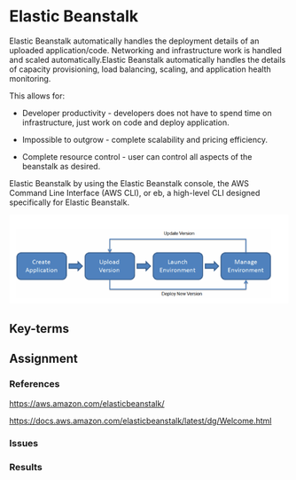 # Elastic Beanstalk
Elastic Beanstalk automatically handles the deployment details of an uploaded application/code. Networking and infrastructure work is handled and scaled automatically.Elastic Beanstalk automatically handles the details of capacity provisioning, load balancing, scaling, and application health monitoring.

 This allows for:

* Developer productivity - developers does not have to spend time on infrastructure, just work on code and deploy application.

* Impossible to outgrow - complete scalability and pricing efficiency.

* Complete resource control - user can control all aspects of the beanstalk as desired.

Elastic Beanstalk by using the Elastic Beanstalk console, the AWS Command Line Interface (AWS CLI), or eb, a high-level CLI designed specifically for Elastic Beanstalk.

![](../00_includes\wk04\elastic-beanstalk-deployment-diagram.png)

## Key-terms


## Assignment


### References
https://aws.amazon.com/elasticbeanstalk/

https://docs.aws.amazon.com/elasticbeanstalk/latest/dg/Welcome.html


### Issues


### Results
